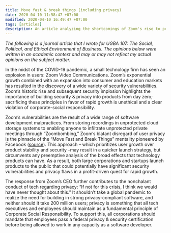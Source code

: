 ```yaml
---
title: Move fast & break things (including privacy)
date: 2020-04-10 11:58:47 +07:00
modified: 2020-04-10 16:49:47 +07:00
tags: [articles]
description: An article analyzing the shortcomings of Zoom's rise to popular dominance.
---
```


*The following is a journal article that I wrote for UGBA 107: The Social, Political, and Ethical Environment of Business. The opinions below were written in an academic context and may or may not reflect my actual opinions on the subject matter.*

In the midst of the COVID-19 pandemic, a small technology firm has seen an explosion in users: Zoom Video Communications. Zoom’s exponential growth combined with an expansion into consumer and education markets has resulted in the discovery of a wide variety of security vulnerabilities. Zoom’s historic rise and subsequent security implosion highlights the importance of building security & privacy into products from day zero; sacrificing these principles in favor of rapid growth is unethical and a clear violation of corporate-social responsibility.

Zoom’s vulnerabilities are the result of a wide range of software development malpractices. From storing recordings in unprotected cloud storage systems to enabling anyone to infiltrate unprotected private meetings through “Zoombombing,” Zoom’s blatant disregard of user privacy is the pinnacle of the “Move Fast and Break Things” mentality pioneered by Facebook ([source](https://www.cnet.com/news/zoom-every-security-issue-uncovered-in-the-video-chat-app/)). This approach – which prioritizes user growth over product stability and security –may result in a quicker launch strategy, but circumvents any preemptive analysis of the broad effects that technology products can have. As a result, both large corporations and startups launch products to the public that could potentially have significant security vulnerabilities and privacy flaws in a profit-driven quest for rapid growth. 

The response from Zoom’s CEO further contributes to the nonchalant conduct of tech regarding privacy: “If not for this crisis, I think we would have never thought about this.” It shouldn’t take a global pandemic to realize the need for building in strong privacy-compliant software, and neither should it take 200 million users; privacy is something that all tech executives and employees should maintain as a fundamental principle of Corporate Social Responsibility. To support this, all corporations should mandate that employees pass a federal privacy & security certification before being allowed to work in any capacity as a software developer.